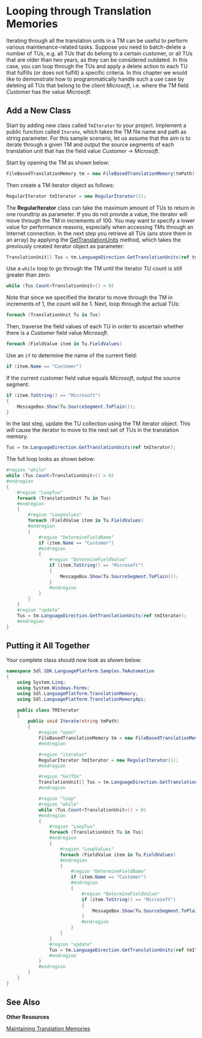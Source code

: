 Looping through Translation Memories
==

Iterating through all the translation units in a TM can be useful to perform various maintenance-related tasks. Suppose you need to batch-delete a number of TUs, e.g. all TUs that do belong to a certain customer, or all TUs that are older than two years, as they can be considered outdated. In this case, you can loop through the TUs and apply a delete action to each TU that fulfills (or does not fulfill) a specific criteria. In this chapter we would like to demonstrate how to programmatically handle such a use case by deleting all TUs that belong to the client *Microsoft*, i.e. where the TM field *Customer* has the value *Microsoft*.

Add a New Class
--

Start by adding new class called ```TmIterator``` to your project. Implement a public function called ```Iterate```, which takes the TM file name and path as string parameter. For this sample scenario, let us assume that the aim is to iterate through a given TM and output the source segments of each translation unit that has the field value *Customer* -> *Microsoft*.

Start by opening the TM as shown below:

```cs
FileBasedTranslationMemory tm = new FileBasedTranslationMemory(tmPath);
```

Then create a TM iterator object as follows:

```cs
RegularIterator tmIterator = new RegularIterator(1);
```

The **RegularIterator** class can take the maximum amount of TUs to return in one roundtrip as parameter. If you do not provide a value, the iterator will move through the TM in increments of 100. You may want to specify a lower value for performance reasons, especially when accessing TMs through an Internet connection. In the next step you retrieve all TUs (ans store them in an array) by applying the [GetTranslationUnits](../../api/translationmemory/Sdl.LanguagePlatform.TranslationMemoryApi.FileBasedTranslationMemoryLanguageDirection.yml#Sdl_LanguagePlatform_TranslationMemoryApi_FileBasedTranslationMemoryLanguageDirection_GetTranslationUnits_Sdl_LanguagePlatform_TranslationMemory_RegularIterator__) method, which takes the previously created iterator object as parameter:

```cs
TranslationUnit[] Tus = tm.LanguageDirection.GetTranslationUnits(ref tmIterator);
```

Use a ```while``` loop to go through the TM until the iterator TU count is still greater than zero:

```cs
while (Tus.Count<TranslationUnit>() > 0)
```

Note that since we specified the iterator to move through the TM in increments of 1, the count will be 1. Next, loop through the actual TUs:

```cs
foreach (TranslationUnit Tu in Tus)
```

Then, traverse the field values of each TU in order to ascertain whether there is a *Customer* field value *Microsoft*.

```cs
foreach (FieldValue item in Tu.FieldValues)
```

Use an ```if``` to determine the name of the current field:

```cs
if (item.Name == "Customer")
```
If the current customer field value equals *Microsoft*, output the source segment:

```cs
if (item.ToString() == "Microsoft")
{
    MessageBox.Show(Tu.SourceSegment.ToPlain());
}
```

In the last step, update the TU collection using the TM iterator object. This will cause the iterator to move to the next set of TUs in the translation memory.


```cs
Tus = tm.LanguageDirection.GetTranslationUnits(ref tmIterator);
```

The full loop looks as shown below:


```cs
#region "while"
while (Tus.Count<TranslationUnit>() > 0)
#endregion
{
    #region "LoopTus"
    foreach (TranslationUnit Tu in Tus)
    #endregion
    {
        #region "LoopValues"
        foreach (FieldValue item in Tu.FieldValues)
        #endregion
        {
            #region "DetermineFieldName"
            if (item.Name == "Customer")
            #endregion
            {
                #region "DetermineFieldValue"
                if (item.ToString() == "Microsoft")
                {
                    MessageBox.Show(Tu.SourceSegment.ToPlain());
                }
                #endregion
            }
        }
    }
    #region "update"
    Tus = tm.LanguageDirection.GetTranslationUnits(ref tmIterator);
    #endregion
}
```

Putting it All Together
--

Your complete class should now look as shown below:

```cs
namespace Sdl.SDK.LanguagePlatform.Samples.TmAutomation
{
    using System.Linq;
    using System.Windows.Forms;
    using Sdl.LanguagePlatform.TranslationMemory;
    using Sdl.LanguagePlatform.TranslationMemoryApi;

    public class TMIterator
    {
        public void Iterate(string tmPath)
        {
            #region "open"
            FileBasedTranslationMemory tm = new FileBasedTranslationMemory(tmPath);
            #endregion

            #region "iterator"
            RegularIterator tmIterator = new RegularIterator(1);
            #endregion

            #region "GetTUs"
            TranslationUnit[] Tus = tm.LanguageDirection.GetTranslationUnits(ref tmIterator);
            #endregion

            #region "loop"
            #region "while"
            while (Tus.Count<TranslationUnit>() > 0)
            #endregion
            {
                #region "LoopTus"
                foreach (TranslationUnit Tu in Tus)
                #endregion
                {
                    #region "LoopValues"
                    foreach (FieldValue item in Tu.FieldValues)
                    #endregion
                    {
                        #region "DetermineFieldName"
                        if (item.Name == "Customer")
                        #endregion
                        {
                            #region "DetermineFieldValue"
                            if (item.ToString() == "Microsoft")
                            {
                                MessageBox.Show(Tu.SourceSegment.ToPlain());
                            }
                            #endregion
                        }
                    }
                }
                #region "update"
                Tus = tm.LanguageDirection.GetTranslationUnits(ref tmIterator);
                #endregion
            }
            #endregion
        }
    }
}
```

See Also
--

**Other Resources**

[Maintaining Translation Memories](maintaining_translation_memories.md)
